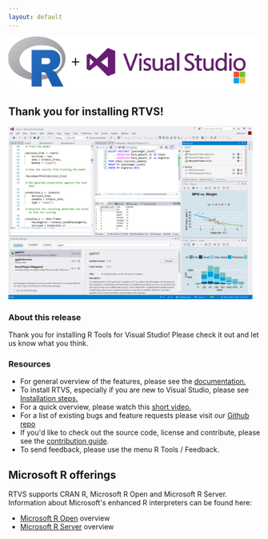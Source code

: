 ```yaml
---
layout: default
---
```

![R and VS](./media/r.plus.vs.png)

## Thank you for installing RTVS!

![RTVS Screenshot](media\installer_screenshot.png)

### About this release

Thank you for installing R Tools for Visual Studio! Please check it out and let
us know what you think. 

### Resources

* For general overview of the features, please see the
  [documentation.](./index.html)
* To install RTVS, especially if you are new to Visual Studio, please see
  [Installation steps.](./installation.html)
* For a quick overview, please watch this [short
  video.](https://www.youtube.com/watch?v=KPS0ytrt9SA)
* For a list of existing bugs and feature requests please visit our [Github
  repo](https://github.com/Microsoft/RTVS/issues)
* If you'd like to check out the source code, license and contribute, please see
  the [contribution
  guide](https://github.com/Microsoft/RTVS/blob/master/LICENSE).
* To send feedback, please use the menu R Tools / Feedback.

## Microsoft R offerings

RTVS supports CRAN R, Microsoft R Open and Microsoft R Server.  Information
about Microsoft's enhanced R interpreters can be found here:

* [Microsoft R Open](https://mran.revolutionanalytics.com/rro/) overview
* [Microsoft R
  Server](https://www.microsoft.com/en-us/server-cloud/products/r-server/)
  overview
